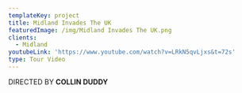 ```yaml
---
templateKey: project
title: Midland Invades The UK
featuredImage: /img/Midland Invades The UK.png
clients:
  - Midland
youtubeLink: 'https://www.youtube.com/watch?v=LRkN5qvLjxs&t=72s'
type: Tour Video
---
```

DIRECTED BY **COLLIN DUDDY**
